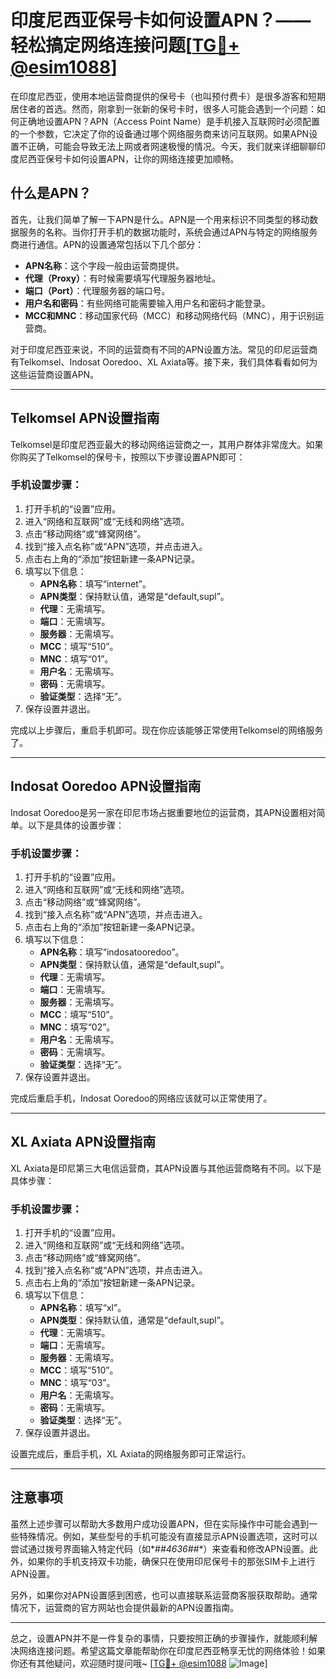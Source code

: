 # 印度尼西亚保号卡如何设置APN？——轻松搞定网络连接问题[[TG💪+ @esim1088](https://t.me/s/esim1088)]

在印度尼西亚，使用本地运营商提供的保号卡（也叫预付费卡）是很多游客和短期居住者的首选。然而，刚拿到一张新的保号卡时，很多人可能会遇到一个问题：如何正确地设置APN？APN（Access Point Name）是手机接入互联网时必须配置的一个参数，它决定了你的设备通过哪个网络服务商来访问互联网。如果APN设置不正确，可能会导致无法上网或者网速极慢的情况。今天，我们就来详细聊聊印度尼西亚保号卡如何设置APN，让你的网络连接更加顺畅。

## 什么是APN？

首先，让我们简单了解一下APN是什么。APN是一个用来标识不同类型的移动数据服务的名称。当你打开手机的数据功能时，系统会通过APN与特定的网络服务商进行通信。APN的设置通常包括以下几个部分：

- **APN名称**：这个字段一般由运营商提供。
- **代理（Proxy）**：有时候需要填写代理服务器地址。
- **端口（Port）**：代理服务器的端口号。
- **用户名和密码**：有些网络可能需要输入用户名和密码才能登录。
- **MCC和MNC**：移动国家代码（MCC）和移动网络代码（MNC），用于识别运营商。

对于印度尼西亚来说，不同的运营商有不同的APN设置方法。常见的印尼运营商有Telkomsel、Indosat Ooredoo、XL Axiata等。接下来，我们具体看看如何为这些运营商设置APN。

---

## Telkomsel APN设置指南

Telkomsel是印度尼西亚最大的移动网络运营商之一，其用户群体非常庞大。如果你购买了Telkomsel的保号卡，按照以下步骤设置APN即可：

### 手机设置步骤：

1. 打开手机的“设置”应用。
2. 进入“网络和互联网”或“无线和网络”选项。
3. 点击“移动网络”或“蜂窝网络”。
4. 找到“接入点名称”或“APN”选项，并点击进入。
5. 点击右上角的“添加”按钮新建一条APN记录。
6. 填写以下信息：
   - **APN名称**：填写“internet”。
   - **APN类型**：保持默认值，通常是“default,supl”。
   - **代理**：无需填写。
   - **端口**：无需填写。
   - **服务器**：无需填写。
   - **MCC**：填写“510”。
   - **MNC**：填写“01”。
   - **用户名**：无需填写。
   - **密码**：无需填写。
   - **验证类型**：选择“无”。
7. 保存设置并退出。

完成以上步骤后，重启手机即可。现在你应该能够正常使用Telkomsel的网络服务了。

---

## Indosat Ooredoo APN设置指南

Indosat Ooredoo是另一家在印尼市场占据重要地位的运营商，其APN设置相对简单。以下是具体的设置步骤：

### 手机设置步骤：

1. 打开手机的“设置”应用。
2. 进入“网络和互联网”或“无线和网络”选项。
3. 点击“移动网络”或“蜂窝网络”。
4. 找到“接入点名称”或“APN”选项，并点击进入。
5. 点击右上角的“添加”按钮新建一条APN记录。
6. 填写以下信息：
   - **APN名称**：填写“indosatooredoo”。
   - **APN类型**：保持默认值，通常是“default,supl”。
   - **代理**：无需填写。
   - **端口**：无需填写。
   - **服务器**：无需填写。
   - **MCC**：填写“510”。
   - **MNC**：填写“02”。
   - **用户名**：无需填写。
   - **密码**：无需填写。
   - **验证类型**：选择“无”。
7. 保存设置并退出。

完成后重启手机，Indosat Ooredoo的网络应该就可以正常使用了。

---

## XL Axiata APN设置指南

XL Axiata是印尼第三大电信运营商，其APN设置与其他运营商略有不同。以下是具体步骤：

### 手机设置步骤：

1. 打开手机的“设置”应用。
2. 进入“网络和互联网”或“无线和网络”选项。
3. 点击“移动网络”或“蜂窝网络”。
4. 找到“接入点名称”或“APN”选项，并点击进入。
5. 点击右上角的“添加”按钮新建一条APN记录。
6. 填写以下信息：
   - **APN名称**：填写“xl”。
   - **APN类型**：保持默认值，通常是“default,supl”。
   - **代理**：无需填写。
   - **端口**：无需填写。
   - **服务器**：无需填写。
   - **MCC**：填写“510”。
   - **MNC**：填写“03”。
   - **用户名**：无需填写。
   - **密码**：无需填写。
   - **验证类型**：选择“无”。
7. 保存设置并退出。

设置完成后，重启手机，XL Axiata的网络服务即可正常运行。

---

## 注意事项

虽然上述步骤可以帮助大多数用户成功设置APN，但在实际操作中可能会遇到一些特殊情况。例如，某些型号的手机可能没有直接显示APN设置选项，这时可以尝试通过拨号界面输入特定代码（如*#*#4636#*#*）来查看和修改APN设置。此外，如果你的手机支持双卡功能，确保只在使用印尼保号卡的那张SIM卡上进行APN设置。

另外，如果你对APN设置感到困惑，也可以直接联系运营商客服获取帮助。通常情况下，运营商的官方网站也会提供最新的APN设置指南。

---

总之，设置APN并不是一件复杂的事情，只要按照正确的步骤操作，就能顺利解决网络连接问题。希望这篇文章能帮助你在印度尼西亚畅享无忧的网络体验！如果你还有其他疑问，欢迎随时提问哦~ [[TG💪+ @esim1088](https://t.me/s/esim1088) ![Image](https://i.postimg.cc/4NQfJmqS/Snipaste-2025-05-13-00-14-12.png)]